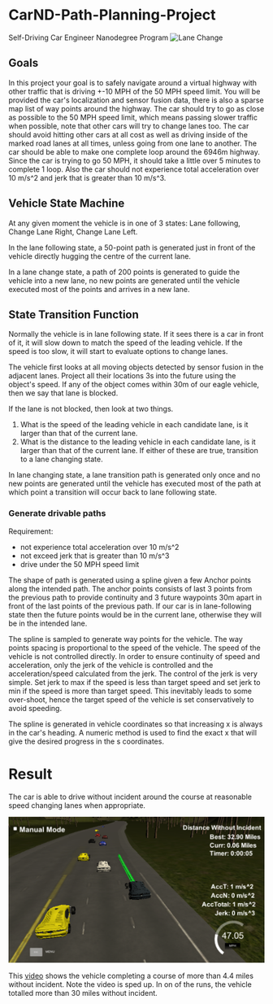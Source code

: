 # CarND-Path-Planning-Project
Self-Driving Car Engineer Nanodegree Program
![Lane Change](https://media.giphy.com/media/7TeMZ33ZA9I1v38Jp3/giphy.gif)

## Goals
In this project your goal is to safely navigate around a virtual highway with other traffic that is driving +-10 MPH of the 50 MPH speed limit. You will be provided the car's localization and sensor fusion data, there is also a sparse map list of way points around the highway. The car should try to go as close as possible to the 50 MPH speed limit, which means passing slower traffic when possible, note that other cars will try to change lanes too. The car should avoid hitting other cars at all cost as well as driving inside of the marked road lanes at all times, unless going from one lane to another. The car should be able to make one complete loop around the 6946m highway. Since the car is trying to go 50 MPH, it should take a little over 5 minutes to complete 1 loop. Also the car should not experience total acceleration over 10 m/s^2 and jerk that is greater than 10 m/s^3.

## Vehicle State Machine

At any given moment the vehicle is in one of 3 states: Lane following, Change Lane Right, Change Lane Left.

In the lane following state, a 50-point path is generated just in front of the vehicle directly hugging the centre of the current lane.

In a lane change state, a path of 200 points is generated to guide the vehicle into a new lane, no new points are generated until the vehicle executed most of the points and arrives in a new lane.

## State Transition Function

Normally the vehicle is in lane following state. If it sees there is a car in front of it, it will slow down to match the speed of the leading vehicle. If the speed is too slow, it will start to evaluate options to change lanes.

The vehicle first looks at all moving objects detected by sensor fusion in the adjacent lanes. Project all their locations 3s into the future using the object's speed. If any of the object comes within 30m of our eagle vehicle, then we say that lane is blocked.

If the lane is not blocked, then look at two things.
1. What is the speed of the leading vehicle in each candidate lane, is it larger than that of the current lane.
1. What is the distance to the leading vehicle in each candidate lane, is it larger than that of the current lane.
If either of these are true, transition to a lane changing state.

In lane changing state, a lane transition path is generated only once and no new points are generated until the vehicle has executed most of the path at which point a transition will occur back to lane following state.

### Generate drivable paths

Requirement:
- not experience total acceleration over 10 m/s^2
- not exceed jerk that is greater than 10 m/s^3
- drive under the 50 MPH speed limit

The shape of path is generated using a spline given a few Anchor points along the intended path. The anchor points consists of last 3 points from the previous path to provide continuity and 3 future waypoints 30m apart in front of the last points of the previous path. If our car is in lane-following state then the future points would be in the current lane, otherwise they will be in the intended lane.

The spline is sampled to generate way points for the vehicle. The way points spacing is proportional to the speed of the vehicle. The speed of the vehicle is not controlled directly. In order to ensure continuity of speed and acceleration, only the jerk of the vehicle is controlled and the acceleration/speed calculated from the jerk. The control of the jerk is very simple. Set jerk to max if the speed is less than target speed and set jerk to min if the speed is more than target speed. This inevitably leads to some over-shoot, hence the target speed of the vehicle is set conservatively to avoid speeding.

The spline is generated in vehicle coordinates so that increasing x is always in the car's heading. A numeric method is used to find the exact x that will give the desired progress in the s coordinates.

# Result

The car is able to drive without incident around the course at reasonable speed changing lanes when appropriate.

![30 mile run](30_mile_run.png)

This [video](https://youtu.be/qRVVr0W2m6c) shows the vehicle completing a course of more than 4.4 miles without incident. Note the video is sped up. In on of the runs, the vehicle totalled more than 30 miles without incident.
